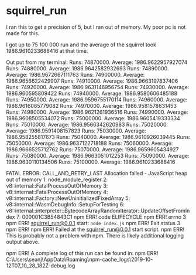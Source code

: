 # squirrel_run

I ran this to get a precision of 5, but I ran out of memory. My poor pc is not made for this.

I got up to 75 100 000 run and the average of the squirrel took 1986.9610233688416 at that time.

Out put from my terminal:
Runs: 74870000. Average: 1986.9622957927074
Runs: 74880000. Average: 1986.9642582932693
Runs: 74890000. Average: 1986.9672667111763
Runs: 74900000. Average: 1986.9656622429907
Runs: 74910000. Average: 1986.9663197837406
Runs: 74920000. Average: 1986.9631146956754
Runs: 74930000. Average: 1986.960595809422
Runs: 74940000. Average: 1986.9580606485188
Runs: 74950000. Average: 1986.9596755170114
Runs: 74960000. Average: 1986.9616085779082
Runs: 74970000. Average: 1986.9581578631453
Runs: 74980000. Average: 1986.9621261936516
Runs: 74990000. Average: 1986.9608505534072
Runs: 75000000. Average: 1986.9605419333334
Runs: 75010000. Average: 1986.9566342620983
Runs: 75020000. Average: 1986.9591408157823
Runs: 75030000. Average: 1986.958255817673
Runs: 75040000. Average: 1986.9610926039445
Runs: 75050000. Average: 1986.9637122718188
Runs: 75060000. Average: 1986.9666525712762
Runs: 75070000. Average: 1986.9659605434927
Runs: 75080000. Average: 1986.9663051012253
Runs: 75090000. Average: 1986.9630110134506
Runs: 75100000. Average: 1986.9610233688416

FATAL ERROR: CALL_AND_RETRY_LAST Allocation failed - JavaScript heap out of memory
 1: node_module_register
 2: v8::internal::FatalProcessOutOfMemory
 3: v8::internal::FatalProcessOutOfMemory
 4: v8::internal::Factory::NewUninitializedFixedArray
 5: v8::internal::WasmDebugInfo::SetupForTesting
 6: v8::internal::interpreter::BytecodeArrayRandomIterator::UpdateOffsetFromIndex
 7: 000001C3B54843C1
npm ERR! code ELIFECYCLE
npm ERR! errno 3
npm ERR! squirrel_run@0.0.1 start: `node index.js`
npm ERR! Exit status 3
npm ERR!
npm ERR! Failed at the squirrel_run@0.0.1 start script.
npm ERR! This is probably not a problem with npm. There is likely additional logging output above.

npm ERR! A complete log of this run can be found in:
npm ERR!     C:\Users\seanj\AppData\Roaming\npm-cache\_logs\2019-10-12T07_10_28_182Z-debug.log
